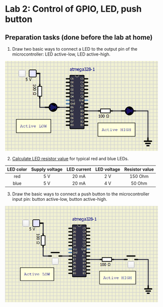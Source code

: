 # Lab 2: Control of GPIO, LED, push button

## Preparation tasks (done before the lab at home)

1. Draw two basic ways to connect a LED to the output pin of the microcontroller: LED active-low, LED active-high.


![LED Scheme](LED_scheme.PNG)


2. [Calculate LED resistor value](https://electronicsclub.info/leds.htm) for typical red and blue LEDs.


| **LED color** | **Supply voltage** | **LED current** | **LED voltage** | **Resistor value** |
| :-: | :-: | :-: | :-: | :-: |
| red | 5&nbsp;V | 20&nbsp;mA | 2 V | 150 Ohm |
| blue | 5&nbsp;V | 20&nbsp;mA | 4 V | 50 Ohm |




3. Draw the basic ways to connect a push button to the microcontroller input pin: button active-low, button active-high.


![Button Scheme](Button_scheme.PNG)

